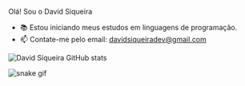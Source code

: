 Olá! Sou o David Siqueira
- 📚 Estou iniciando meus estudos em linguagens de programação.
- 📫 Contate-me pelo email: davidsiqueiradev@gmail.com
 
![David Siqueira GitHub stats](https://github-readme-stats.vercel.app/api?username=DavidSiqueiraDev&show_icons=true&theme=tokyonight)


![snake gif](https://github.com/DavidSiqueiraDev/DavidSiqueiraDev/blob/main/github-contribution-grid-snake.svg)
